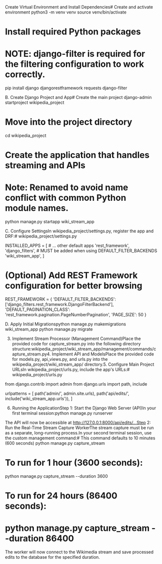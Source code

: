 Create Virtual Environment and Install Dependencies# Create and activate environment
python3 -m venv venv
source venv/bin/activate

# Install required Python packages
# NOTE: django-filter is required for the filtering configuration to work correctly.
pip install django djangorestframework requests django-filter


B. Create Django Project and App# Create the main project
django-admin startproject wikipedia_project

# Move into the project directory
cd wikipedia_project

# Create the application that handles streaming and APIs
# Note: Renamed to avoid name conflict with common Python module names.
python manage.py startapp wiki_stream_app


C. Configure SettingsIn wikipedia_project/settings.py, register the app and DRF:# wikipedia_project/settings.py

INSTALLED_APPS = [
    # ... other default apps
    'rest_framework',
    'django_filters', # MUST be added when using DEFAULT_FILTER_BACKENDS
    'wiki_stream_app',
]

# (Optional) Add REST Framework configuration for better browsing
REST_FRAMEWORK = {
    'DEFAULT_FILTER_BACKENDS': ['django_filters.rest_framework.DjangoFilterBackend'],
    'DEFAULT_PAGINATION_CLASS': 'rest_framework.pagination.PageNumberPagination',
    'PAGE_SIZE': 50
}


D. Apply Initial Migrationspython manage.py makemigrations wiki_stream_app
python manage.py migrate


3. Implement Stream Processor (Management Command)Place the provided code for capture_stream.py into the following directory structure:wikipedia_project/wiki_stream_app/management/commands/capture_stream.py4. Implement API and ModelsPlace the provided code for models.py, api_views.py, and urls.py into the wikipedia_project/wiki_stream_app/ directory.5. Configure Main Project URLsIn wikipedia_project/urls.py, include the app's URLs:# wikipedia_project/urls.py

from django.contrib import admin
from django.urls import path, include

urlpatterns = [
    path('admin/', admin.site.urls),
    path('api/edits/', include('wiki_stream_app.urls')),
]


6. Running the ApplicationStep 1: Start the Django Web Server (API)In your first terminal session:python manage.py runserver


The API will now be accessible at http://127.0.0.1:8000/api/edits/...Step 2: Run the Real-Time Stream Capture WorkerThe stream capture must be run as a separate, long-running process.In your second terminal session, use the custom management command:# This command defaults to 10 minutes (600 seconds)
python manage.py capture_stream

# To run for 1 hour (3600 seconds):
python manage.py capture_stream --duration 3600

# To run for 24 hours (86400 seconds):
# python manage.py capture_stream --duration 86400


The worker will now connect to the Wikimedia stream and save processed edits to the database for the specified duration.
